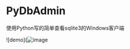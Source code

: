 # PyDbAdmin
使用Python写的简单查看sqlite3的Windows客户端

![demo](![image](https://user-images.githubusercontent.com/9896644/204129067-34422d72-eb78-4648-947f-68ba0559ff4c.png)

